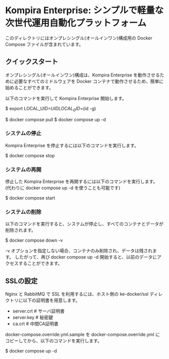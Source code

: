 # Kompira Enterprise: シンプルで軽量な次世代運用自動化プラットフォーム

このディレクトリにはオンプレシングル(オールインワン)構成用の Docker Compose ファイルが含まれています。

## クイックスタート

オンプレシングル(オールインワン)構成は、Kompira Enterprise を動作させるために必要なすべてのミドルウェアを
Docker コンテナで動作させるため、簡単に始めることができます。

以下のコマンドを実行して Kompira Enterprise 開始します。

$ export LOCAL_UID=$UID LOCAL_GID=$(id -g)

$ docker compose pull
$ docker compose up -d

### システムの停止

Kompira Enterprise を停止するには以下のコマンドを実行します。

$ docker compose stop

### システムの再開

停止した Kompira Enterprise を再開するには以下のコマンドを実行します。
(代わりに docker compose up -d を使うことも可能です)

$ docker compose start

### システムの削除

以下のコマンドを実行すると、システムが停止し、すべてのコンテナとデータが削除されます。

$ docker compose down -v

-v オプションを指定しない場合、コンテナのみ削除され、データは残されます。
したがって、再び docker compose up -d 開始すると、以前のデータにアクセスすることができます。


## SSLの設定

Nginx と RabbitMQ で SSL を利用するには、ホスト側の ke-docker/ssl ディレクトリに以下の証明書を用意します。

- server.crt	  # サーバ証明書
- server.key	  # 秘密鍵
- ca.crt	  # 中間CA証明書

docker-compose.override.yml.sample を docker-compose.override.yml にコピーしてから、以下のコマンドを実行します。

$ docker compose up -d
